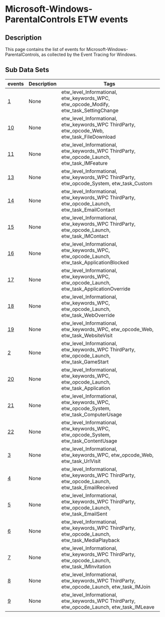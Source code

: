 # Microsoft-Windows-ParentalControls ETW events

## Description
This page contains the list of events for Microsoft-Windows-ParentalControls, as collected by the Event Tracing for Windows.

## Sub Data Sets
|events|Description|Tags|
|---|---|---|
|[1](events/event-1.md)|None|etw_level_Informational, etw_keywords_WPC, etw_opcode_Modify, etw_task_SettingChange|
|[10](events/event-10.md)|None|etw_level_Informational, etw_keywords_WPC ThirdParty, etw_opcode_Web, etw_task_FileDownload|
|[11](events/event-11.md)|None|etw_level_Informational, etw_keywords_WPC ThirdParty, etw_opcode_Launch, etw_task_IMFeature|
|[13](events/event-13.md)|None|etw_level_Informational, etw_keywords_WPC ThirdParty, etw_opcode_System, etw_task_Custom|
|[14](events/event-14.md)|None|etw_level_Informational, etw_keywords_WPC ThirdParty, etw_opcode_Launch, etw_task_EmailContact|
|[15](events/event-15.md)|None|etw_level_Informational, etw_keywords_WPC ThirdParty, etw_opcode_Launch, etw_task_IMContact|
|[16](events/event-16.md)|None|etw_level_Informational, etw_keywords_WPC, etw_opcode_Launch, etw_task_ApplicationBlocked|
|[17](events/event-17.md)|None|etw_level_Informational, etw_keywords_WPC, etw_opcode_Launch, etw_task_ApplicationOverride|
|[18](events/event-18.md)|None|etw_level_Informational, etw_keywords_WPC, etw_opcode_Launch, etw_task_WebOverride|
|[19](events/event-19.md)|None|etw_level_Informational, etw_keywords_WPC, etw_opcode_Web, etw_task_WebsiteVisit|
|[2](events/event-2.md)|None|etw_level_Informational, etw_keywords_WPC ThirdParty, etw_opcode_Launch, etw_task_GameStart|
|[20](events/event-20.md)|None|etw_level_Informational, etw_keywords_WPC, etw_opcode_Launch, etw_task_Application|
|[21](events/event-21.md)|None|etw_level_Informational, etw_keywords_WPC, etw_opcode_System, etw_task_ComputerUsage|
|[22](events/event-22.md)|None|etw_level_Informational, etw_keywords_WPC, etw_opcode_System, etw_task_ContentUsage|
|[3](events/event-3.md)|None|etw_level_Informational, etw_keywords_WPC, etw_opcode_Web, etw_task_UrlVisit|
|[4](events/event-4.md)|None|etw_level_Informational, etw_keywords_WPC ThirdParty, etw_opcode_Launch, etw_task_EmailReceived|
|[5](events/event-5.md)|None|etw_level_Informational, etw_keywords_WPC ThirdParty, etw_opcode_Launch, etw_task_EmailSent|
|[6](events/event-6.md)|None|etw_level_Informational, etw_keywords_WPC ThirdParty, etw_opcode_Launch, etw_task_MediaPlayback|
|[7](events/event-7.md)|None|etw_level_Informational, etw_keywords_WPC ThirdParty, etw_opcode_Launch, etw_task_IMInvitation|
|[8](events/event-8.md)|None|etw_level_Informational, etw_keywords_WPC ThirdParty, etw_opcode_Launch, etw_task_IMJoin|
|[9](events/event-9.md)|None|etw_level_Informational, etw_keywords_WPC ThirdParty, etw_opcode_Launch, etw_task_IMLeave|
